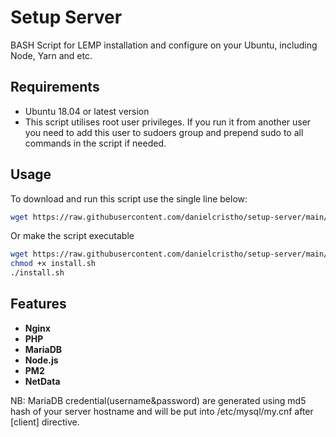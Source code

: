 # Setup Server

BASH Script for LEMP installation and configure on your Ubuntu, including Node, Yarn and etc.

## Requirements

- Ubuntu 18.04 or latest version
- This script utilises root user privileges. If you run it from another user you need to add this user to sudoers group and prepend sudo to all commands in the script if needed.

## Usage

To download and run this script use the single line below:

```bash
wget https://raw.githubusercontent.com/danielcristho/setup-server/main/install.sh && bash install.sh
```

Or make the script executable

```bash
wget https://raw.githubusercontent.com/danielcristho/setup-server/main/install.sh
chmod +x install.sh
./install.sh
```

## Features

- **Nginx**
- **PHP**
- **MariaDB**
- **Node.js**
- **PM2**
- **NetData**


NB: MariaDB credential(username&password) are generated using md5 hash of your server hostname and will be put into /etc/mysql/my.cnf after [client] directive.
